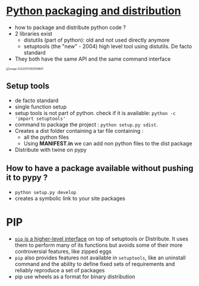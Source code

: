 # [Python packaging and distribution](https://www.youtube.com/watch?v=wCGsLqHOT2I)

- how to package and distribute python code ?
- 2 libraries exist 
  - distutils (part of python): old and not used directly anymore
  - setuptools (the "new" - 2004) high level tool using distutils. De facto standard
- They both have the same API and the same command interface

<img src="https://raw.githubusercontent.com/lebrunthibault/images_bucket/master/img/image-20220513163558641.png?token=AEHIPTI5I5MRK4AV3MCGRQLCP2ETA" alt="image-20220513163558641" style="zoom:50%;" />



## Setup tools

- de facto standard
- single function setup
- setup tools is not part of python. check if it is available: `python -c 'import setuptools'`
- command to package the project : `python setup.py sdist`. 
- Creates a dist folder containing a tar file containing :
  - all the python files
  - Using **MANIFEST.in** we can add non python files to the dist package
- Distribute with twine on pypy

## How to have a package available without pushing it to pypy ?

- `python setup.py develop`
- creates a symbolic link to your site packages

# PIP

- [`pip` is a higher-level interface](https://stackoverflow.com/questions/8550062/how-do-setuptools-distribute-and-pip-relate-to-one-another#:~:text=pip%20is%20a%20higher%2Dlevel,controversial%20features%2C%20like%20zipped%20eggs.) on top of setuptools or Distribute. It uses them to perform many of its functions but avoids some of their more controversial features, like zipped eggs
- `pip` also provides features not available in `setuptools`, like an uninstall command and the ability to define fixed sets of requirements and reliably reproduce a set of packages
- pip use wheels as a format for binary distribution